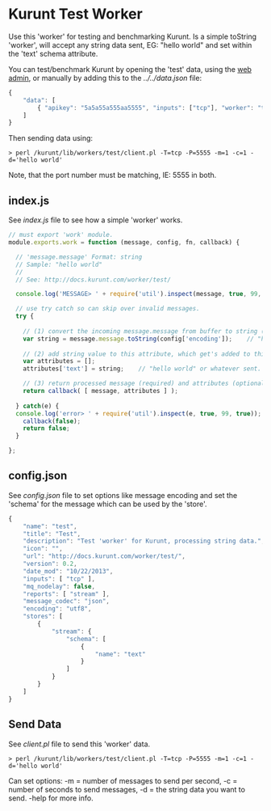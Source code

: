 # Kurunt Test Worker

Use this 'worker' for testing and benchmarking Kurunt. Is a simple toString 'worker', will accept any string data sent, EG: "hello world" and set within the 'text' schema attribute.  

You can test/benchmark Kurunt by opening the 'test' data, using the [web admin](http://localhost:8888), or manually by adding this to the _../../data.json_ file:

```js
{
	"data": [
		{ "apikey": "5a5a55a555aa5555", "inputs": ["tcp"], "worker": "test", "stores": ["stream"], "reports": ["stream"], "tags": ["test", "text", "string"], "host": "127.0.0.1", "port": 5555, "status": "open" }
	]
}
```
Then sending data using:
```
> perl /kurunt/lib/workers/test/client.pl -T=tcp -P=5555 -m=1 -c=1 -d='hello world'
```
Note, that the port number must be matching, IE: 5555 in both.

## index.js

See _index.js_ file to see how a simple 'worker' works.

```js
// must export 'work' module.
module.exports.work = function (message, config, fn, callback) {

  // 'message.message' Format: string
  // Sample: "hello world"
  //
  // See: http://docs.kurunt.com/worker/test/

  console.log('MESSAGE> ' + require('util').inspect(message, true, 99, true));    // uncomment to debug message.

  // use try catch so can skip over invalid messages.
  try {
  
    // (1) convert the incoming message.message from buffer to string (text).
    var string = message.message.toString(config['encoding']);    // "hello world" or whatever sent.
    
    // (2) add string value to this attribute, which get's added to this messages: stores: schema.
    var attributes = [];
    attributes['text'] = string;    // "hello world" or whatever sent.

    // (3) return processed message (required) and attributes (optional, set manually within message otherwise) back to kurunt.
    return callback( [ message, attributes ] );
  
  } catch(e) {
  console.log('error> ' + require('util').inspect(e, true, 99, true));
    callback(false);
    return false;
  }

};

```

## config.json

See _config.json_ file to set options like message encoding and set the 'schema' for the message which can be used by the 'store'.

```js
{
	"name": "test",
	"title": "Test",
	"description": "Test 'worker' for Kurunt, processing string data.",
	"icon": "",
	"url": "http://docs.kurunt.com/worker/test/",
	"version": 0.2,	
	"date_mod": "10/22/2013",
	"inputs": [ "tcp" ],
	"mq_nodelay": false,
	"reports": [ "stream" ],
	"message_codec": "json",
	"encoding": "utf8",
	"stores": [
		{
			"stream": {
				"schema": [
					{
						"name": "text"
					}
				]
			}
		}	
	]
}

```

## Send Data

See _client.pl_ file to send this 'worker' data.

```
> perl /kurunt/lib/workers/test/client.pl -T=tcp -P=5555 -m=1 -c=1 -d='hello world'
```
Can set options: -m = number of messages to send per second, -c = number of seconds to send messages, -d = the string data you want to send. -help for more info.

